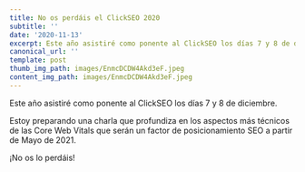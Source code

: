 ```yaml
---
title: No os perdáis el ClickSEO 2020
subtitle: ''
date: '2020-11-13'
excerpt: Este año asistiré como ponente al ClickSEO los días 7 y 8 de diciembre.
canonical_url: ''
template: post
thumb_img_path: images/EnmcDCDW4Akd3eF.jpeg
content_img_path: images/EnmcDCDW4Akd3eF.jpeg
---
```


Este año asistiré como ponente al ClickSEO los días 7 y 8 de diciembre.

Estoy preparando una charla que profundiza en los aspectos más técnicos de las Core Web Vitals que serán un factor de posicionamiento SEO a partir de Mayo de 2021.

¡No os lo perdáis!